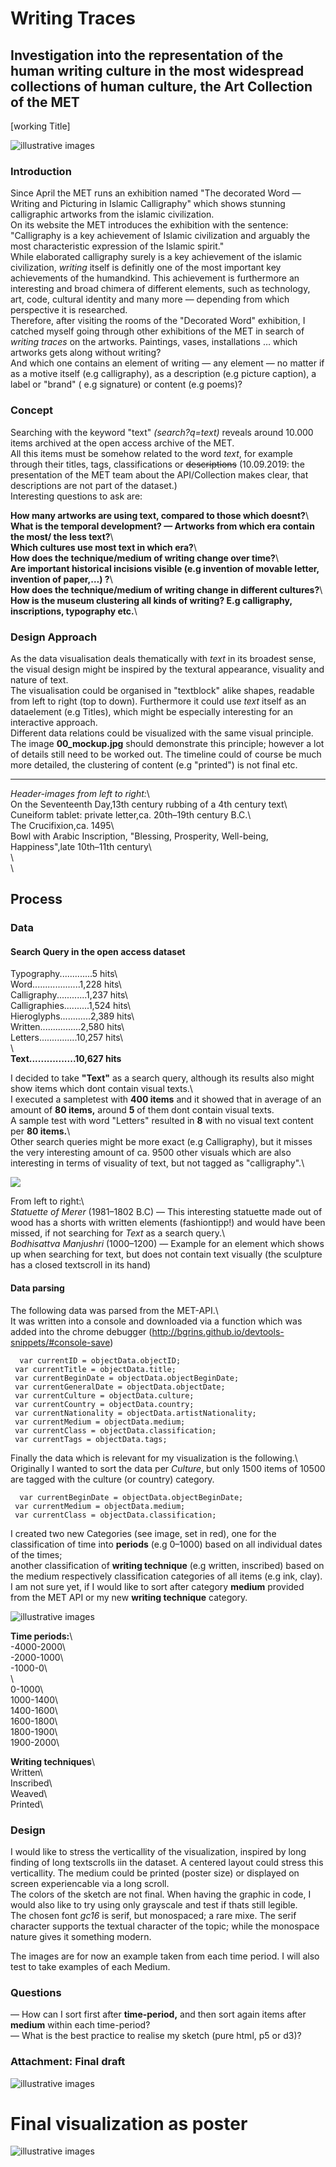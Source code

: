 # Writing Traces		
 ## Investigation into the representation of the human writing culture in the most widespread collections of human culture, the Art Collection of the MET		
 [working Title]		

  ![illustrative images](./01_illustrative_image_a.png)		

  ### Introduction		
 Since April the MET runs an exhibition named "The decorated Word — Writing and Picturing in Islamic Calligraphy" which shows stunning calligraphic artworks from the islamic civilization.       		
 On its website the MET introduces the exhibition with the sentence: "Calligraphy is a key achievement of Islamic civilization and arguably the most characteristic expression of the Islamic spirit." 		
 While elaborated calligraphy surely is a key achievement of the islamic civilization, _writing_ itself is definitly one of the most important key achievements of the humandkind. This achievement is furthermore an interesting and broad chimera of different elements, such as technology, art, code, cultural identity and many more — depending from which perspective it is researched.  		
 Therefore, after visiting the rooms of the "Decorated Word" exhibition, I catched myself going through other exhibitions of the MET in search of _writing traces_ on the artworks. Paintings, vases, installations … which artworks gets along without writing? 		
 And which one contains an element of writing — any element — no matter if as a motive itself (e.g calligraphy), as a description (e.g picture caption), a label or "brand" ( e.g signature) or content (e.g poems)? 		

  ### Concept		
 Searching with the keyword "text" _(search?q=text)_ reveals around 10.000 items archived at the open access archive of the MET. 		
 All this items must be somehow related to the word _text_, for example through their titles, tags, classifications or ~~descriptions~~ (10.09.2019: the presentation of the MET team about the API/Collection makes clear, that descriptions are not part of the dataset.)		
 Interesting questions to ask are:		

  **How many artworks are using text, compared to those which doesnt?**\		
 **What is the temporal development? — Artworks from which era contain the most/ the less text?**\		
 **Which cultures use most text in which era?**\		
 **How does the technique/medium of writing change over time?**\		
 **Are important historical incisions visible (e.g invention of movable letter, invention of paper,…) ?**\		
 **How does the technique/medium of writing change in different cultures?**\		
 **How is the museum clustering all kinds of writing? E.g calligraphy, inscriptions, typography etc.**\		

  ### Design Approach		
 As the data visualisation deals thematically with _text_ in its broadest sense, the visual design might be inspired by the textural appearance, visuality and nature of text. 		
 The visualisation could be organised in "textblock" alike shapes, readable from left to right (top to down). Furthermore it could use _text_ itself as an dataelement (e.g Titles), which might be especially interesting for an interactive approach.		
 Different data relations could be visualized with the same visual principle. The image **00_mockup.jpg** should demonstrate this  principle; however a lot of details still need to be worked out. The timeline could of course be much more detailed, the clustering of content (e.g "printed") is not final etc.		
 _____________________________		
 *Header-images from left to right:*\		
 On the Seventeenth Day,13th century rubbing of a 4th century text\		
 Cuneiform tablet: private letter,ca. 20th–19th century B.C.\		
 The Crucifixion,ca. 1495\		
 Bowl with Arabic Inscription, "Blessing, Prosperity, Well-being, Happiness",late 10th–11th century\		
 \		
 \		

  ## Process		

  ### Data		
 #### Search Query in the open access dataset		

  Typography.............5 hits\		
 Word...................1,228 hits\		
 Calligraphy............1,237 hits\		
 Calligraphies..........1,524 hits\		
 Hieroglyphs............2,389 hits\		
 Written................2,580 hits\		
 Letters...............10,257 hits\		
 \		
 **Text................10,627 hits**		

  I decided to take **"Text"** as a search query, although its results also might show items which dont contain visual texts.\		
 I executed a sampletest with **400 items** and it showed that in average of an amount of **80 items,** around **5** of them dont contain visual texts.		
 A sample test with word "Letters" resulted in **8** with no visual text content per **80 items.**\		
 Other search queries might be more exact (e.g Calligraphy), but it misses the very interesting amount of ca. 9500 other visuals which are also interesting in terms of visuality of text, but not tagged as "calligraphy".\		

  ![](./examples.gif)		

  From left to right:\		
 _Statuette of Merer_ (1981–1802 B.C) — This interesting statuette made out of wood has a shorts with written elements (fashiontipp!) and would have been missed, if not searching for _Text_ as a search query.\		
 _Bodhisattva Manjushri_ (1000–1200) — Example for an element which shows up when searching for text, but does not contain text visually (the sculpture has a closed textscroll in its hand)		

  #### Data parsing		

  The following data was parsed from the MET-API.\ 		
 It was written into a console and  downloaded via a function which was added into the chrome debugger (http://bgrins.github.io/devtools-snippets/#console-save)		

      var currentID = objectData.objectID;		
     var currentTitle = objectData.title;		
     var currentBeginDate = objectData.objectBeginDate;		
     var currentGeneralDate = objectData.objectDate;		
     var currentCulture = objectData.culture;		
     var currentCountry = objectData.country;		
     var currentNationality = objectData.artistNationality;		
     var currentMedium = objectData.medium;		
     var currentClass = objectData.classification;		
     var currentTags = objectData.tags;		

  Finally the data which is relevant for my visualization is the following.\ 		
 Originally I wanted to sort the data per *Culture*, but only 1500 items of 10500 are tagged with the culture (or country) category.		

      var currentBeginDate = objectData.objectBeginDate;		
     var currentMedium = objectData.medium;		
     var currentClass = objectData.classification;		

  I created two new Categories (see image, set in red), one for the classification of time into **periods** (e.g 0–1000) based on all individual dates of the times;		
 another classification of **writing technique** (e.g written, inscribed) based on the medium respectively classification categories of all items (e.g ink, clay).		
 I am not sure yet, if I would like to sort after category **medium** provided from the MET API or my new **writing technique** category.		

  ![illustrative images](./dataset.png)		

  **Time periods:**\		
 -4000-2000\		
 -2000-1000\		
 -1000-0\		
 \		
 0-1000\		
 1000-1400\		
 1400-1600\		
 1600-1800\		
 1800-1900\		
 1900-2000\		

  **Writing techniques**\		
 Written\		
 Inscribed\		
 Weaved\		
 Printed\		

  ### Design		
 I would like to stress the verticallity of the visualization, inspired by long finding of long textscrolls iin the dataset. A centered layout could stress this verticallity. The medium could be printed (poster size) or displayed on screen experiencable via a long scroll.		
 The colors of the sketch are not final. When having the graphic in code, I would also like to try using only grayscale and test if thats still legible.		
 The chosen font *gc16* is serif, but monospaced; a rare mixe. The serif character supports the textual character of the topic; while the monospace nature gives it something modern.		

  The images are for now an example taken from each time period. I will also test to take examples of each Medium.		

  ### Questions		

  — How can I sort first after **time-period,** and then sort again items after **medium** within each time-period?		
 — What is the best practice to realise my sketch (pure html, p5 or d3)?		

 
  ### Attachment: Final draft		
 ![illustrative images](./sketch_poster.jpg)
 
 
 
  # Final visualization as poster		
![illustrative images](./final_poster.png)